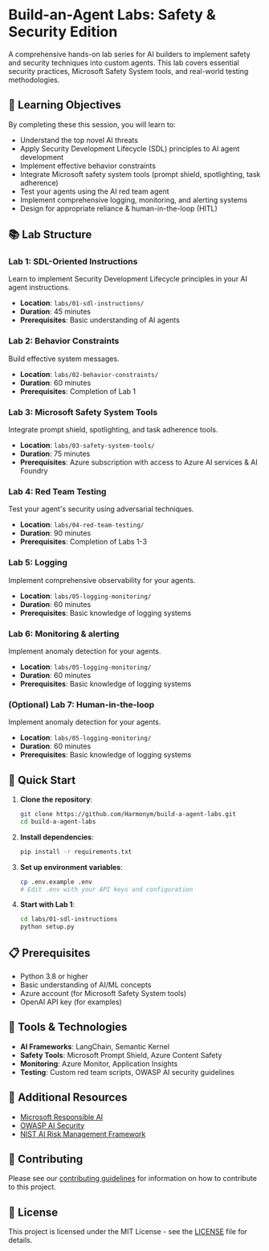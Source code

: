 # Build-an-Agent Labs: Safety & Security Edition

A comprehensive hands-on lab series for AI builders to implement safety and security techniques into custom agents. This lab covers essential security practices, Microsoft Safety System tools, and real-world testing methodologies.

## 🎯 Learning Objectives

By completing these this session, you will learn to:
- Understand the top novel AI threats
- Apply Security Development Lifecycle (SDL) principles to AI agent development
- Implement effective behavior constraints 
- Integrate Microsoft safety system tools (prompt shield, spotlighting, task adherence)
- Test your agents using the AI red team agent
- Implement comprehensive logging, monitoring, and alerting systems
- Design for appropriate reliance & human-in-the-loop (HITL)

## 📚 Lab Structure

### Lab 1: SDL-Oriented Instructions
Learn to implement Security Development Lifecycle principles in your AI agent instructions.
- **Location**: `labs/01-sdl-instructions/`
- **Duration**: 45 minutes
- **Prerequisites**: Basic understanding of AI agents

### Lab 2: Behavior Constraints 
Build effective system messages.
- **Location**: `labs/02-behavior-constraints/`
- **Duration**: 60 minutes
- **Prerequisites**: Completion of Lab 1

### Lab 3: Microsoft Safety System Tools
Integrate prompt shield, spotlighting, and task adherence tools.
- **Location**: `labs/03-safety-system-tools/`
- **Duration**: 75 minutes
- **Prerequisites**: Azure subscription with access to Azure AI services & AI Foundry

### Lab 4: Red Team Testing
Test your agent's security using adversarial techniques.
- **Location**: `labs/04-red-team-testing/`
- **Duration**: 90 minutes
- **Prerequisites**: Completion of Labs 1-3

### Lab 5: Logging 
Implement comprehensive observability for your agents.
- **Location**: `labs/05-logging-monitoring/`
- **Duration**: 60 minutes
- **Prerequisites**: Basic knowledge of logging systems

### Lab 6: Monitoring & alerting 
Implement anomaly detection for your agents.
- **Location**: `labs/05-logging-monitoring/`
- **Duration**: 60 minutes
- **Prerequisites**: Basic knowledge of logging systems

### (Optional) Lab 7: Human-in-the-loop
Implement anomaly detection for your agents.
- **Location**: `labs/05-logging-monitoring/`
- **Duration**: 60 minutes
- **Prerequisites**: Basic knowledge of logging systems

## 🚀 Quick Start

1. **Clone the repository**:
   ```bash
   git clone https://github.com/Harmonym/build-a-agent-labs.git
   cd build-a-agent-labs
   ```

2. **Install dependencies**:
   ```bash
   pip install -r requirements.txt
   ```

3. **Set up environment variables**:
   ```bash
   cp .env.example .env
   # Edit .env with your API keys and configuration
   ```

4. **Start with Lab 1**:
   ```bash
   cd labs/01-sdl-instructions
   python setup.py
   ```

## 📋 Prerequisites

- Python 3.8 or higher
- Basic understanding of AI/ML concepts
- Azure account (for Microsoft Safety System tools)
- OpenAI API key (for examples)

## 🔧 Tools & Technologies

- **AI Frameworks**: LangChain, Semantic Kernel
- **Safety Tools**: Microsoft Prompt Shield, Azure Content Safety
- **Monitoring**: Azure Monitor, Application Insights
- **Testing**: Custom red team scripts, OWASP AI security guidelines

## 📖 Additional Resources

- [Microsoft Responsible AI](https://www.microsoft.com/en-us/ai/responsible-ai)
- [OWASP AI Security](https://owasp.org/www-project-ai-security-and-privacy-guide/)
- [NIST AI Risk Management Framework](https://www.nist.gov/itl/ai-risk-management-framework)

## 🤝 Contributing

Please see our [contributing guidelines](CONTRIBUTING.md) for information on how to contribute to this project.

## 📄 License

This project is licensed under the MIT License - see the [LICENSE](LICENSE) file for details.
